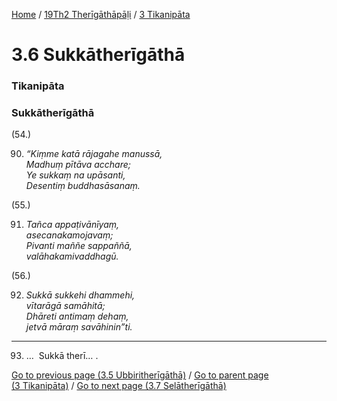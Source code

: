 
[Home](/) / [19Th2 Therīgāthāpāḷi](../../19Th2.md) / [3 Tikanipāta](../3.md)

# 3.6 Sukkātherīgāthā

### Tikanipāta

### Sukkātherīgāthā

(54.)

90. _“Kiṃme katā rājagahe manussā,_  
_Madhuṃ pītāva acchare;_  
_Ye sukkaṃ na upāsanti,_  
_Desentiṃ buddhasāsanaṃ._  


(55.)

91. _Tañca appaṭivānīyaṃ,_  
_asecanakamojavaṃ;_  
_Pivanti maññe sappaññā,_  
_valāhakamivaddhagū._  


(56.)

92. _Sukkā sukkehi dhammehi,_  
_vītarāgā samāhitā;_  
_Dhāreti antimaṃ dehaṃ,_  
_jetvā māraṃ savāhinin”ti._  


---

93. …  Sukkā therī… .



[Go to previous page (3.5 Ubbiritherīgāthā)](3.5.md) / [Go to parent page (3 Tikanipāta)](../3.md) / [Go to next page (3.7 Selātherīgāthā)](3.7.md)


